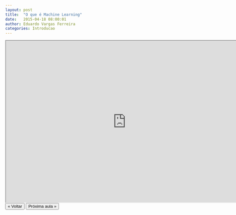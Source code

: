 ```yaml
---
layout: post
title:  "O que é Machine Learning"
date:   2015-04-18 08:00:01
author: Eduardo Vargas Ferreira
categories: Introducao
---
```


<center>
<iframe width="760" height="515" src="https://www.youtube.com/embed/_DDxf8xUl3o?autoplay=0"> </iframe>
</center>


<FORM>
<INPUT Type="BUTTON" align="left" Value="&laquo; Voltar" Onclick="window.location.href='https://eduardoleg.github.io/ML4all/1parte/'">
<INPUT Type="BUTTON" align="left" Value="Próxima aula &raquo;" Onclick="window.location.href='https://eduardoleg.github.io/ML4all/introducao/2015/04/18/aula2.html'">
</FORM>
